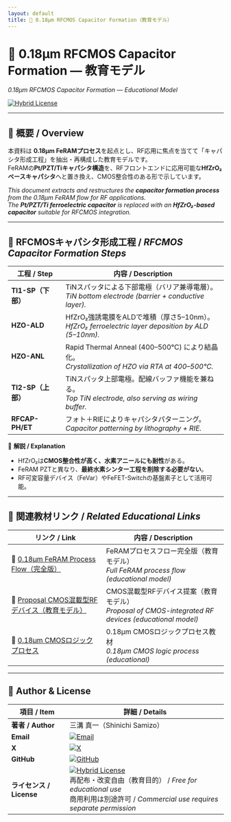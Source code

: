 ```yaml
---
layout: default
title: 📡 0.18µm RFCMOS Capacitor Formation（教育モデル）
---
```


# 📡 0.18µm RFCMOS Capacitor Formation — 教育モデル  
*0.18µm RFCMOS Capacitor Formation — Educational Model*

[![Hybrid License](https://img.shields.io/badge/license-Hybrid-blueviolet)](../../../#-ライセンス--license)

---

## 🧭 概要 / Overview  

本資料は **0.18µm FeRAMプロセス**を起点とし、RF応用に焦点を当てて「キャパシタ形成工程」を抽出・再構成した教育モデルです。  
FeRAMの**Pt/PZT/Tiキャパシタ構造**を、RFフロントエンドに応用可能な**HfZrO₂ベースキャパシタ**へと置き換え、CMOS整合性のある形で示しています。  

*This document extracts and restructures the **capacitor formation process** from the 0.18µm FeRAM flow for RF applications.  
The **Pt/PZT/Ti ferroelectric capacitor** is replaced with an **HfZrO₂-based capacitor** suitable for RFCMOS integration.*  

---

## 🔽 RFCMOSキャパシタ形成工程 / *RFCMOS Capacitor Formation Steps*  

| 工程 / Step | 内容 / Description |
|-------------|--------------------|
| **TI1-SP（下部）** | TiNスパッタによる下部電極（バリア兼導電層）。<br>*TiN bottom electrode (barrier + conductive layer).* |
| **HZO-ALD** | HfZrO₂強誘電膜をALDで堆積（厚さ5–10nm）。<br>*HfZrO₂ ferroelectric layer deposition by ALD (5–10nm).* |
| **HZO-ANL** | Rapid Thermal Anneal (400–500℃) により結晶化。<br>*Crystallization of HZO via RTA at 400–500℃.* |
| **TI2-SP（上部）** | TiNスパッタ上部電極。配線バッファ機能を兼ねる。<br>*Top TiN electrode, also serving as wiring buffer.* |
| **RFCAP-PH/ET** | フォト＋RIEによりキャパシタパターニング。<br>*Capacitor patterning by lithography + RIE.* |

📘 **解説 / Explanation**  
- HfZrO₂は**CMOS整合性が高く、水素アニールにも耐性**がある。  
- FeRAM PZTと異なり、**最終水素シンター工程を削除する必要がない**。  
- RF可変容量デバイス（FeVar）やFeFET-Switchの基盤素子として活用可能。  

---

## 🔗 関連教材リンク / *Related Educational Links*  

| リンク / Link | 内容 / Description |
|---|---|
| 📘 [0.18µm FeRAM Process Flow（完全版）](https://samizo-aitl.github.io/Edusemi-v4x/d_chapter1_memory_technologies/doc_FeRAM/feram_full_process_table) | FeRAMプロセスフロー完全版（教育モデル）<br>*Full FeRAM process flow (educational model)* |
| 📘 [Proposal CMOS混載型RFデバイス（教育モデル）](https://samizo-aitl.github.io/Edusemi-v4x/applied-devices/rf-devices/proposal_rfintegration) | CMOS混載型RFデバイス提案（教育モデル）<br>*Proposal of CMOS-integrated RF devices (educational model)* |
| 🔬 [0.18µm CMOSロジックプロセス](https://samizo-aitl.github.io/Edusemi-v4x/chapter3_process_evolution/docs/0.18um_Logic_ProcessFlow) | 0.18µm CMOSロジックプロセス教材<br>*0.18µm CMOS logic process (educational)* |

---

## 👤 Author & License  

| 項目 / Item | 詳細 / Details |
|---|---|
| **著者 / Author** | 三溝 真一（Shinichi Samizo） |
| **Email** | [![Email](https://img.shields.io/badge/Email-shin3t72%40gmail.com-red?style=for-the-badge&logo=gmail)](mailto:shin3t72@gmail.com) |
| **X** | [![X](https://img.shields.io/badge/X-@shin3t72-black?style=for-the-badge&logo=x)](https://x.com/shin3t72) |
| **GitHub** | [![GitHub](https://img.shields.io/badge/GitHub-Samizo--AITL-blue?style=for-the-badge&logo=github)](https://github.com/Samizo-AITL) |
| **ライセンス / License** | [![Hybrid License](https://img.shields.io/badge/license-Hybrid-blueviolet?style=for-the-badge)](../../../#-ライセンス--license) <br> 再配布・改変自由（教育目的） / *Free for educational use* <br> 商用利用は別途許可 / *Commercial use requires separate permission* |

